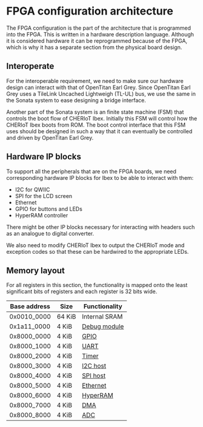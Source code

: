 # FPGA configuration architecture

The FPGA configuration is the part of the architecture that is programmed into the FPGA.
This is written in a hardware description language.
Although it is considered hardware it can be reprogrammed because of the FPGA, which is why it has a separate section from the physical board design.

## Interoperate

For the interoperable requirement, we need to make sure our hardware design can interact with that of OpenTitan Earl Grey.
Since OpenTitan Earl Grey uses a TileLink Uncached Lightweigh (TL-UL) bus, we use the same in the Sonata system to ease designing a bridge interface.

Another part of the Sonata system is an finite state machine (FSM) that controls the boot flow of CHERIoT Ibex.
Initially this FSM will control how the CHERIoT Ibex boots from ROM.
The boot control interface that this FSM uses should be designed in such a way that it can eventually be controlled and driven by OpenTitan Earl Grey.

## Hardware IP blocks
To support all the peripherals that are on the FPGA boards, we need corresponding hardware IP blocks for Ibex to be able to interact with them:
- I2C for QWIIC
- SPI for the LCD screen
- Ethernet
- GPIO for buttons and LEDs
- HyperRAM controller

There might be other IP blocks necessary for interacting with headers such as an analogue to digital converter.

We also need to modify CHERIoT Ibex to output the CHERIoT mode and exception codes so that these can be hardwired to the appropriate LEDs.

## Memory layout

For all registers in this section, the functionality is mapped onto the least significant bits of registers and each register is 32 bits wide.

| Base address | Size    | Functionality  |
|--------------|---------|----------------|
| 0x0010_0000  |  64 KiB | Internal SRAM  |
| 0x1a11_0000  |   4 KiB | [Debug module] |
| 0x8000_0000  |   4 KiB | [GPIO]         |
| 0x8000_1000  |   4 KiB | [UART]         |
| 0x8000_2000  |   4 KiB | [Timer]        |
| 0x8000_3000  |   4 KiB | [I2C host]     |
| 0x8000_4000  |   4 KiB | [SPI host]     |
| 0x8000_5000  |   4 KiB | [Ethernet]     |
| 0x8000_6000  |   4 KiB | [HyperRAM]     |
| 0x8000_7000  |   4 KiB | [DMA]          |
| 0x8000_8000  |   4 KiB | [ADC]          |

[Debug module]: ../ip/dm.md
[GPIO]: ../ip/gpio.md
[UART]: ../ip/uart.md
[Timer]: ../ip/timer.md
[I2C host]: ../ip/i2c.md
[SPI host]: ../ip/spi.md
[Ethernet]: ../ip/eth.md
[HyperRAM]: ../ip/ram.md
[DMA]: ../ip/dma.md
[ADC]: ../ip/adc.md
